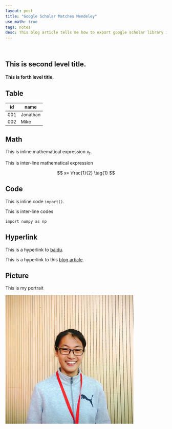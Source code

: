 ```yaml
---
layout: post
title: "Google Scholar Matches Mendeley"
use_math: true
tags: notes
desc: This blog article tells me how to export google scholar library into mendeley efficiently.
---
```


<br>

## This is second level title.

#### This is forth level title.

## Table

| id |  name |
|--|--|
| 001 |  Jonathan |
| 002 |   Mike    |

## Math

This is inline mathematical expression $x_t$.

This is inter-line mathematical expression

$$
  x= \frac{1}{2}  
  \tag{1}
$$

## Code

This is inline code `import()`.

This is inter-line codes

```{python}
import numpy as np
```

## Hyperlink

This is a hyperlink to [baidu](www.baidu.com). 

This is a hyperlink to this [blog article](hehemin.github.io/2020/01/05/MARKDOWN-TEMPLATE.html).

## Picture

This is my portrait 

![Me](../res/HHM.jpg)




